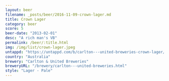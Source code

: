 ```yaml
---
layout: beer
filename: _posts/beer/2016-11-09-crown-lager.md
title: Crown Lager
category: beer
score: 5
beer-date: "2013-02-01"
desc: "A rich man's VB"
permalink: /beer/:title.html
img: /img/list/crown-lager.jpeg
untappd: "https://untappd.com/b/carlton---united-breweries-crown-lager/16424"
country: "Australia"
brewery: "Carlton & United Breweries"
breweryURL: "/brewery/carlton---united-breweries.html"
style: "Lager - Pale"
---
```

